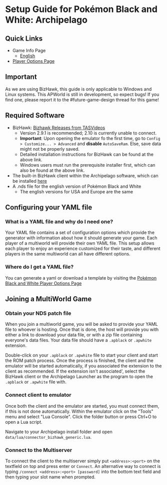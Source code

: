 # Setup Guide for Pokémon Black and White: Archipelago

## Quick Links

- Game Info Page
    * [English](/games/Pokemon%20Black%20and%20White/info/en)
- [Player Options Page](/games/Pokemon%20Black%20and%20White/player-options)

## Important

As we are using BizHawk, this guide is only applicable to Windows and Linux systems. 
This APWorld is still in development, so expect bugs! 
If you find one, please report it to the #future-game-design thread for this game!

## Required Software

- BizHawk: [Bizhawk Releases from TASVideos](https://tasvideos.org/BizHawk/ReleaseHistory)
  - Version 2.9.1 is recommended; 2.10 is currently unable to connect.
  - **Important**: Upon opening the emulator fo the first time, go to `Config > Customize... > Advanced` 
    and **disable** `AutoSaveRam`. Else, save data might not be properly saved.
  - Detailed installation instructions for BizHawk can be found at the above link.
  - Windows users must run the prerequisite installer first, which can also be found at the above link.
- The built-in BizHawk client within the Archipelago software, which can be installed 
  [here](https://github.com/ArchipelagoMW/Archipelago/releases)
- A .nds file for the english version of Pokémon Black and White
  - The english versions for USA and Europe are the same

## Configuring your YAML file

### What is a YAML file and why do I need one?

Your YAML file contains a set of configuration options which provide the generator with information about how it should
generate your game. 
Each player of a multiworld will provide their own YAML file. 
This setup allows each player to enjoy an experience customized for their taste, and different players in the same 
multiworld can all have different options.

### Where do I get a YAML file?

You can generate a yaml or download a template by visiting the 
[Pokémon Black and White Player Options Page](/games/Pokemon%20Black%20and%20White/player-options)

## Joining a MultiWorld Game

### Obtain your NDS patch file

When you join a multiworld game, you will be asked to provide your YAML file to whoever is hosting. Once that is done,
the host will provide you with either a link to download your data file, or with a zip file containing everyone's data
files. Your data file should have a `.apblack` or `.apwhite` extension. 

Double-click on your `.apblack` or `.apwhite` file to start your client and start the ROM patch process. 
Once the process is finished, the client and the emulator will be started automatically, 
if you associated the extension to the client as recommended.
If the extension isn't associated', select the BizHawk client or the Archipelago Launcher as the program to open the 
`.apblack` or `.apwhite` file with.

### Connect client to emulator

Once both the client and the emulator are started, you must connect them, if this is not done automatically. Within the 
emulator click on the "Tools" menu and select "Lua Console". Click the folder button or press Ctrl+O to open a Lua 
script.

Navigate to your Archipelago install folder and open `data/lua/connector_bizhawk_generic.lua`.

### Connect to the Multiserver

To connect the client to the multiserver simply put `<address>:<port>` on the textfield on top and 
press enter or `Connect`. 
An alternative way to connect is typing `/connect <address>:<port> [password]` into the bottom text field and then 
typing your slot name when prompted.
